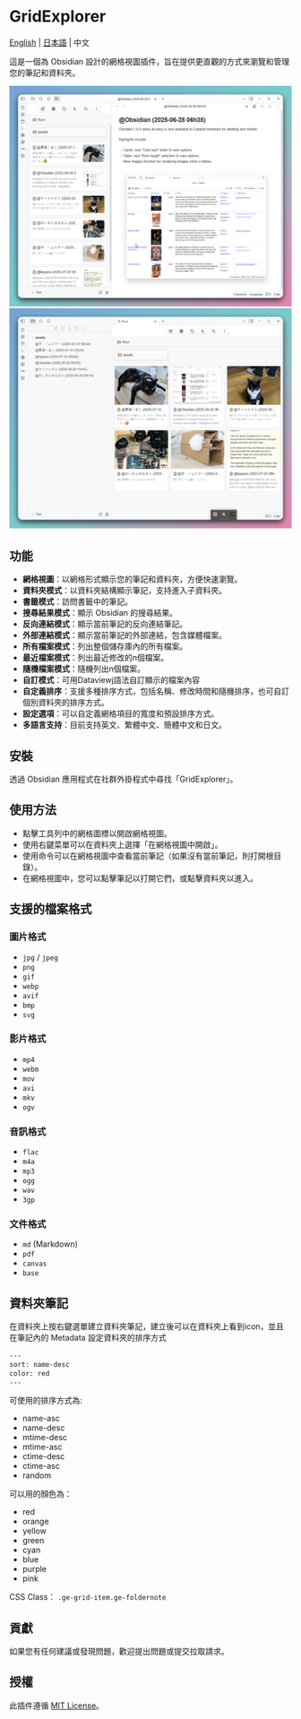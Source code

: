# GridExplorer

[English](README.md) | [日本語](README_ja.md) | 中文

這是一個為 Obsidian 設計的網格視圖插件，旨在提供更直觀的方式來瀏覽和管理您的筆記和資料夾。

![demo1](assets/demo1.png)
![demo2](assets/demo2.png)

## 功能

- **網格視圖**：以網格形式顯示您的筆記和資料夾，方便快速瀏覽。
- **資料夾模式**：以資料夾結構顯示筆記，支持進入子資料夾。
- **書籤模式**：訪問書籤中的筆記。
- **搜尋結果模式**：顯示 Obsidian 的搜尋結果。
- **反向連結模式**：顯示當前筆記的反向連結筆記。
- **外部連結模式**：顯示當前筆記的外部連結，包含媒體檔案。
- **所有檔案模式**：列出整個儲存庫內的所有檔案。
- **最近檔案模式**：列出最近修改的n個檔案。
- **隨機檔案模式**：隨機列出n個檔案。
- **自訂模式**：可用Dataviewj語法自訂顯示的檔案內容
- **自定義排序**：支援多種排序方式，包括名稱、修改時間和隨機排序，也可自訂個別資料夾的排序方式。
- **設定選項**：可以自定義網格項目的寬度和預設排序方式。
- **多語言支持**：目前支持英文、繁體中文、簡體中文和日文。

## 安裝

透過 Obsidian 應用程式在社群外掛程式中尋找「GridExplorer」。

## 使用方法

- 點擊工具列中的網格圖標以開啟網格視圖。
- 使用右鍵菜單可以在資料夾上選擇「在網格視圖中開啟」。
- 使用命令可以在網格視圖中查看當前筆記（如果沒有當前筆記，則打開根目錄）。
- 在網格視圖中，您可以點擊筆記以打開它們，或點擊資料夾以進入。

## 支援的檔案格式

### 圖片格式
- `jpg` / `jpeg`
- `png`
- `gif`
- `webp`
- `avif`
- `bmp`
- `svg`

### 影片格式
- `mp4`
- `webm`
- `mov`
- `avi`
- `mkv`
- `ogv`

### 音訊格式
- `flac`
- `m4a`
- `mp3`
- `ogg`
- `wav`
- `3gp`

### 文件格式
- `md` (Markdown)
- `pdf`
- `canvas`
- `base`


## 資料夾筆記

在資料夾上按右鍵選單建立資料夾筆記，建立後可以在資料夾上看到icon，並且在筆記內的 Metadata 設定資料夾的排序方式

```
---
sort: name-desc
color: red
---
```

可使用的排序方式為:

- name-asc
- name-desc
- mtime-desc
- mtime-asc
- ctime-desc
- ctime-asc
- random

可以用的顏色為：

- red
- orange
- yellow
- green
- cyan
- blue
- purple
- pink


CSS Class： `.ge-grid-item.ge-foldernote`


## 貢獻

如果您有任何建議或發現問題，歡迎提出問題或提交拉取請求。


## 授權

此插件遵循 [MIT License](LICENSE)。